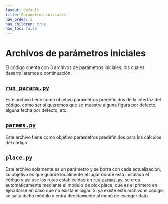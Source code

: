 ```yaml
---
layout: default
title: Parámetros iniciales
nav_order: 3
has_children: true
has_toc: false
---
```


# Archivos de parámetros iniciales
El código cuenta con 3 archivos de parámetros iniciales, los cuales desarrollaremos a continuación.

## [`run_params.py`](run_params)
Este archivo tiene como objetivo parámetros predefinidos de la interfaz del código, como ser si queremos que se muestre alguna figura por defecto, alguna fecha por defecto, etc.

## [`params.py`](params)
Este archivo tiene como objetivo parámetros predefinidos para los cálculos del código.

## `place.py`
Este archivo solamente es un parámetro y se borra con cada actualización, su objetivo es que guarde localmente el lugar donde está instalado el código y así use las rutas establecidas en [`run_params.py`](run_params), se crea automáticamente mediante el módulo de pick place, que es el primero en ejecutarse en caso que no exista el lugar. Si ya existe este archivo el código se salta dicho módulo y entra directamente al menú de escoger dato.
